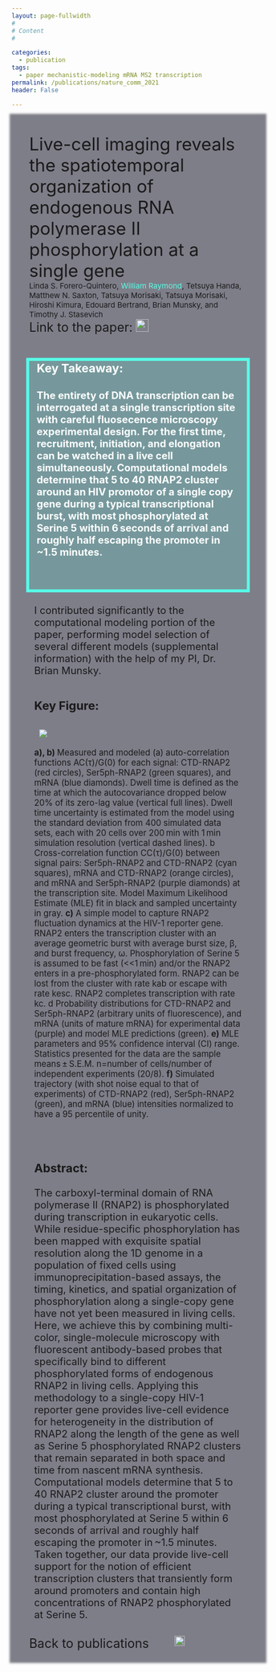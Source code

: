 ```yaml
---
layout: page-fullwidth
#
# Content
#

categories:
  - publication
tags:
  - paper mechanistic-modeling mRNA MS2 transcription
permalink: /publications/nature_comm_2021
header: False

---
```


<div class="row" style="font-size: 20px; z-index: -1; background: rgba(0,0,22,.5); padding-left: 35px; padding-top: 35px; padding-right: 35px;box-shadow: 0 0 4px 4px rgba(0,0,22,.5);">    
  <div class="row" style="font-size: 35px;">
    Live-cell imaging reveals the spatiotemporal organization of endogenous RNA polymerase II phosphorylation at a single gene
  </div> 



  <div class="row" style="font-size: 15px;"> 
    Linda S. Forero-Quintero, <span style="color: #57ffe6;">William Raymond</span>, Tetsuya Handa, Matthew N. Saxton, Tatsuya Morisaki, Tatsuya Morisaki,  Hiroshi Kimura, Edouard Bertrand, Brian Munsky, and Timothy J. Stasevich 
  </div>


<div class="row"  style="font-size: 25px; padding-bottom: 20px;"> Link to the paper: <a href="https://www.nature.com/articles/s41467-021-23417-0"> <span class='internalicon' style="display:inline-block;"> <img src="../images/external-link.svg" width="25" height="25">  </span> </a></div> 

<div class="row" style="background: rgba(87, 255, 230, 0.20); padding-bottom: 35px; padding-left: 15px; padding-right: 15px;outline:.3em solid #57ffe6;"> 

  <h3 style="color: white;">
    Key Takeaway:
  </h3>
  <h4 style="color: white;">
  The entirety of DNA transcription can be interrogated at a single transcription site with careful fluosecence microscopy experimental design. For the first time, recruitment, initiation, and elongation can be watched in a live cell simultaneously. Computational models determine that 5 to 40 RNAP2 cluster around an HIV promotor of a single copy gene during a typical transcriptional burst, with most phosphorylated at Serine 5 within 6 seconds of arrival and roughly half escaping the promoter in ~1.5 minutes. 
  </h4>
</div>

<div class="row" style="padding: 10px"> 

I contributed significantly to the computational modeling portion of the paper, performing model selection of several different models (supplemental information) with the help of my PI, Dr. Brian Munsky.

  <h3 style="padding-bottom: 10px; padding-top: 10px; margin 5px;">
    Key Figure:
  </h3>
  <img src="../images/natcomm_fig.png" style="padding-top: 0px; padding-left: 10px; padding-right: 10px;">

  <sub> <b> a), b) </b> Measured and modeled (a) auto-correlation functions AC(τ)/G(0) for each signal: CTD-RNAP2 (red circles), Ser5ph-RNAP2 (green squares), and mRNA (blue diamonds). Dwell time is defined as the time at which the autocovariance dropped below 20% of its zero-lag value (vertical full lines). Dwell time uncertainty is estimated from the model using the standard deviation from 400 simulated data sets, each with 20 cells over 200 min with 1 min simulation resolution (vertical dashed lines). b Cross-correlation function CC(τ)/G(0) between signal pairs: Ser5ph-RNAP2 and CTD-RNAP2 (cyan squares), mRNA and CTD-RNAP2 (orange circles), and mRNA and Ser5ph-RNAP2 (purple diamonds) at the transcription site. Model Maximum Likelihood Estimate (MLE) fit in black and sampled uncertainty in gray. <b>c)</b> A simple model to capture RNAP2 fluctuation dynamics at the HIV-1 reporter gene. RNAP2 enters the transcription cluster with an average geometric burst with average burst size, β, and burst frequency, ω. Phosphorylation of Serine 5 is assumed to be fast (<<1 min) and/or the RNAP2 enters in a pre-phosphorylated form. RNAP2 can be lost from the cluster with rate kab or escape with rate kesc. RNAP2 completes transcription with rate kc. d Probability distributions for CTD-RNAP2 and Ser5ph-RNAP2 (arbitrary units of fluorescence), and mRNA (units of mature mRNA) for experimental data (purple) and model MLE predictions (green). <b>e)</b> MLE parameters and 95% confidence interval (CI) range. Statistics presented for the data are the sample means ± S.E.M. n=number of cells/number of independent experiments (20/8). <b>f)</b> Simulated trajectory (with shot noise equal to that of experiments) of CTD-RNAP2 (red), Ser5ph-RNAP2 (green), and mRNA (blue) intensities normalized to have a 95 percentile of unity. </sub>

</div>

<div class="row" style="padding: 10px"> 
  <h3 style="padding-top: 10px;">
    Abstract:
  </h3>

The carboxyl-terminal domain of RNA polymerase II (RNAP2) is phosphorylated during transcription in eukaryotic cells. While residue-specific phosphorylation has been mapped with exquisite spatial resolution along the 1D genome in a population of fixed cells using immunoprecipitation-based assays, the timing, kinetics, and spatial organization of phosphorylation along a single-copy gene have not yet been measured in living cells. Here, we achieve this by combining multi-color, single-molecule microscopy with fluorescent antibody-based probes that specifically bind to different phosphorylated forms of endogenous RNAP2 in living cells. Applying this methodology to a single-copy HIV-1 reporter gene provides live-cell evidence for heterogeneity in the distribution of RNAP2 along the length of the gene as well as Serine 5 phosphorylated RNAP2 clusters that remain separated in both space and time from nascent mRNA synthesis. Computational models determine that 5 to 40 RNAP2 cluster around the promoter during a typical transcriptional burst, with most phosphorylated at Serine 5 within 6 seconds of arrival and roughly half escaping the promoter in ~1.5 minutes. Taken together, our data provide live-cell support for the notion of efficient transcription clusters that transiently form around promoters and contain high concentrations of RNAP2 phosphorylated at Serine 5.

</div>



<div class="row"  style="font-size: 25px; padding-bottom: 20px;">

<div class="large-8 columns"> </div>
<div class="large-3 columns"> 
 Back to publications &nbsp; <span class='internalicon' style="display:inline-block;" onclick="window.location='{{site.url}}{{site.baseurl}}/publications/'"> <img src="../images/next-arrow.svg" width="20" height="20"> </span>
 </div>
 </div> 
</div>